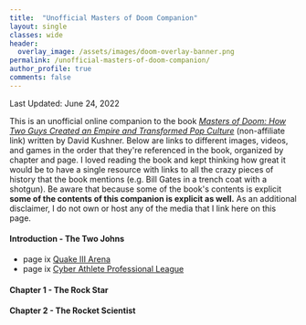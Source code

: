 ```yaml
---
title:  "Unofficial Masters of Doom Companion"
layout: single
classes: wide
header:
  overlay_image: /assets/images/doom-overlay-banner.png
permalink: /unofficial-masters-of-doom-companion/
author_profile: true
comments: false
---
```


Last Updated: June 24, 2022

This is an unofficial online companion to the book *[Masters of Doom: How Two Guys Created an Empire and Transformed Pop Culture](https://www.amazon.com/Masters-Doom-Created-Transformed-Culture/dp/0812972155)* (non-affiliate link) written by David Kushner. Below are links to different images, videos, and games in the order that they're referenced in the book, organized by chapter and page. I loved reading the book and kept thinking how great it would be to have a single resource with links to all the crazy pieces of history that the book mentions (e.g. Bill Gates in a trench coat with a shotgun). Be aware that because some of the book's contents is explicit **some of the contents of this companion is explicit as well.** As an additional disclaimer, I do not own or host any of the media that I link here on this page.

#### Introduction - The Two Johns
- page ix [Quake III Arena](https://store.steampowered.com/app/2200/Quake_III_Arena/)
- page ix [Cyber Athlete Professional League](https://en.wikipedia.org/wiki/Cyberathlete_Professional_League)

#### Chapter 1 - The Rock Star


#### Chapter 2 - The Rocket Scientist
